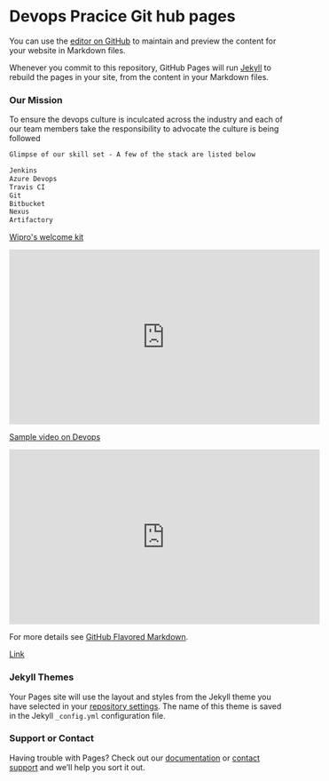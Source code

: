 # Devops Pracice Git hub pages

You can use the [editor on GitHub](https://github.com/srikanth78/srikanth78.github.io/edit/main/README.md) to maintain and preview the content for your website in Markdown files.

Whenever you commit to this repository, GitHub Pages will run [Jekyll](https://jekyllrb.com/) to rebuild the pages in your site, from the content in your Markdown files.

### Our Mission
	
To ensure the devops culture is inculcated across the industry and each of our team members take the responsibility to advocate the culture is being followed

```markdown
Glimpse of our skill set - A few of the stack are listed below

Jenkins
Azure Devops
Travis CI
Git
Bitbucket
Nexus
Artifactory

```
[Wipro's welcome kit](https://www.youtube.com/watch?v=SXTLrjgXRzw)

<iframe width="560" height="315" src="https://www.youtube.com/embed/SXTLrjgXRzw" title="YouTube video player" frameborder="0" allow="accelerometer; autoplay; clipboard-write; encrypted-media; gyroscope; picture-in-picture" allowfullscreen></iframe>

[Sample video on Devops](https://www.youtube.com/watch?v=SOtC1VLZKm4&t=107s)

<iframe width="560" height="315" src="https://www.youtube.com/embed/SOtC1VLZKm4" title="YouTube video player" frameborder="0" allow="accelerometer; autoplay; clipboard-write; encrypted-media; gyroscope; picture-in-picture" allowfullscreen></iframe>

For more details see [GitHub Flavored Markdown](https://guides.github.com/features/mastering-markdown/).

[Link](https://www.youtube.com/watch?v=SXTLrjgXRzw)

### Jekyll Themes

Your Pages site will use the layout and styles from the Jekyll theme you have selected in your [repository settings](https://github.com/srikanth78/srikanth78.github.io/settings/pages). The name of this theme is saved in the Jekyll `_config.yml` configuration file.

### Support or Contact

Having trouble with Pages? Check out our [documentation](https://docs.github.com/categories/github-pages-basics/) or [contact support](https://support.github.com/contact) and we’ll help you sort it out.

